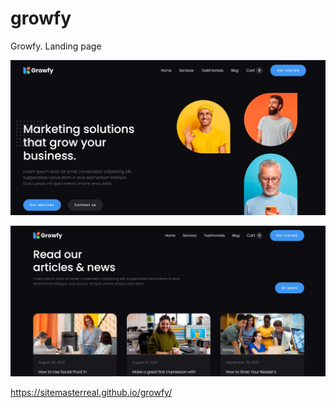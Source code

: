 # growfy
Growfy. Landing page
 
![screenshot](/img/Screenshot_1.jpg)

![screenshot](/img/Screenshot_2.jpg)

https://sitemasterreal.github.io/growfy/
